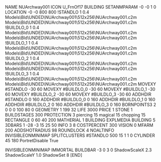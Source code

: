 NAME NUArchway001
ICON U_FrnOf17
BUILDING
SETANMPARAM -0 -0 1 0
LOCATION -0 -0 800 800
!STANDLO      1 0.4 Models\Bld\UNDED\NUArchway001\512x256\NUArchway001.c2m Models\Bld\UNDED\NUArchway001\512x256\NUArchway001.c2m 
!BUILDLO_0    1 0.4 Models\Bld\UNDED\NUArchway001\512x256\NUArchway001.c2m Models\Bld\UNDED\NUArchway001\512x256\NUArchway001.c2m 
!BUILDLO_1    1 0.4 Models\Bld\UNDED\NUArchway001\512x256\NUArchway001.c2m Models\Bld\UNDED\NUArchway001\512x256\NUArchway001.c2m 
!BUILDLO_2    1 0.4 Models\Bld\UNDED\NUArchway001\512x256\NUArchway001.c2m Models\Bld\UNDED\NUArchway001\512x256\NUArchway001.c2m 
!BUILDLO_3    1 0.4 Models\Bld\UNDED\NUArchway001\512x256\NUArchway001.c2m Models\Bld\UNDED\NUArchway001\512x256\NUArchway001.c2m 
MOVEXY #STANDLO    -30 60
MOVEXY #BUILDLO_0  -30 60
MOVEXY #BUILDLO_1  -30 60
MOVEXY #BUILDLO_2  -30 60
MOVEXY #BUILDLO_3  -30 60
ADDHDIR #STANDLO 0 160
ADDHDIR #BUILDLO_0 0 160
ADDHDIR #BUILDLO_1 0 160
ADDHDIR #BUILDLO_2 0 160
ADDHDIR #BUILDLO_3 0 160
BORNPOINTS3 2 0 0 0 100 80 0
GEOMETRY 1 199 32
LIFE     3000
PRICE 1 STONE 1
BUILDSTAGES 300
PROTECTION 3 piercing 15 magical 15 chopping 15
RECTANGLE    0 60 40 200
MATHERIAL 1 BUILDING
EXPLMEDIA BUILDING 5
3DBARS 1 -28 -3 15 25 50
INFO 3 8
COSTPERCENT 300
VISION 0
MFARM 200
ADDSHOTRADIUS 98
ROUNDLOCK 4
NOALTINFO
INVISIBLEONMINIMAP
SPLITCLUSTERS #STANDLO 500 15 1 1 0
CYLINDER 45 180
PortretDisable True

INVISIBLEONMINIMAP
IMMORTAL
BUILDBAR -3 0 3 0
ShadowScaleX 2.3
ShadowScaleY 1.0
ShadowSet 8
[END]
